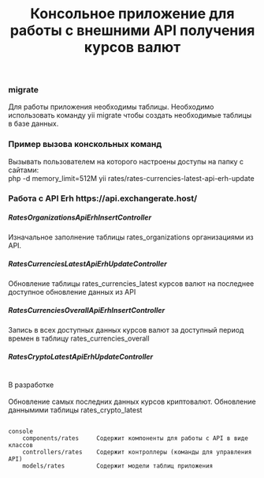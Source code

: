 <html>
<p>

<h1 align="center">Консольное приложение для работы с внешними API получения курсов валют</h1>
<br>
</p>

<h3>migrate</h3>
Для работы приложения необходимы таблицы. Необходимо использовать команду yii migrate
чтобы создать необходимые таблицы в базе данных.

<h3>Пример вызова конскольных команд</h3>

Вызывать пользователем на которого настроены доступы на папку с сайтами:<br>
php -d memory_limit=512M yii rates/rates-currencies-latest-api-erh-update<br>

<h3>Работа с API Erh https://api.exchangerate.host/</h3>

<h5>RatesOrganizationsApiErhInsertController</h5>
    Изначальное заполнение таблицы rates_organizations организациями из API.<br>
    
<h5>RatesCurrenciesLatestApiErhUpdateController</h5>
    Обновление таблицы rates_currencies_latest курсов валют на последнее доступное обновление данных из API<br>
    
<h5>RatesCurrenciesOverallApiErhInsertController</h5>
    Запись в всех доступных данных курсов валют за доступный период времен
    в таблицу rates_currencies_overall<br>
    
<h5>RatesCryptoLatestApiErhUpdateController</h5>
    <br>В разработке<br><br>
    Обновление самых последних данных курсов криптовалют. Обновление даннымими таблицы rates_crypto_latest<br>

</html>

```
   
console
    components/rates     Содержит компоненты для работы c API в виде классов    
    controllers/rates    Содержит контроллеры (команды для управления API)
    models/rates         Содержит модели таблиц приложения

